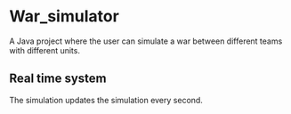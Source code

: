 # War_simulator
A Java project where the user can simulate a war between different teams with different units.

## Real time system
The simulation updates the simulation every second.
